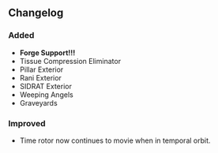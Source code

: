## Changelog

### Added

- **Forge Support!!!**
- Tissue Compression Eliminator
- Pillar Exterior
- Rani Exterior
- SIDRAT Exterior
- Weeping Angels
- Graveyards

### Improved
- Time rotor now continues to movie when in temporal orbit.